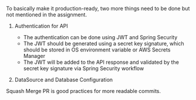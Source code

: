 To basically make it production-ready, two more things need to be done but not mentioned in the assignment.

1. Authentication for API
   - The authentication can be done using JWT and Spring Security
   - The JWT should be generated using a secret key signature, which should be stored in OS environment variable or AWS Secrets Manager
   - The JWT will be added to the API response and validated by the secret key signature via Spring Security workflow

2. DataSource and Database Configuration

Squash Merge PR is good practices for more readable commits.